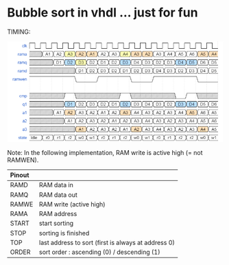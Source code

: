 # Bubble sort in vhdl ... just for fun

TIMING:

![alt text](https://github.com/tirfil/Bubble_sort_vhdl/blob/master/WAVEDROM/wavedrom.png)

Note: In the following implementation, RAM write is active high (= not RAMWEN).

|Pinout||
|:------------- |:-------------|
|RAMD| RAM data in
|RAMQ| RAM data out
|RAMWE| RAM write (active high)
|RAMA| RAM address
|START| start sorting
|STOP| sorting is finished
|TOP| last address to sort (first is always at address 0)
|ORDER| sort order : ascending (0) / descending (1)

